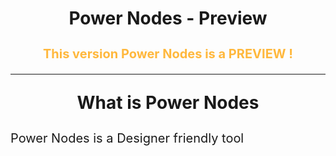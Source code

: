 <h1 align="center">Power Nodes - Preview</h1>
<h3 style="color:#FFB83d;text-align:center;font-size: 20px;font-weight: bold">
This version Power Nodes is a PREVIEW !
</h3>

---
<p style="text-align: center; font-size: 28px; font-weight: bold;">
What is Power Nodes
</p>

<p style="font-size: 20px;">
Power Nodes is a Designer friendly tool <br>
</p>